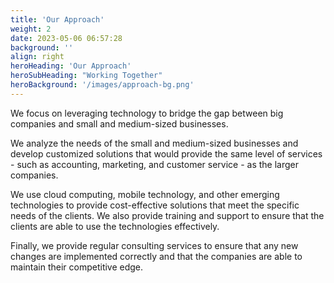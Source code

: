 ```yaml
---
title: 'Our Approach'
weight: 2
date: 2023-05-06 06:57:28
background: ''
align: right
heroHeading: 'Our Approach'
heroSubHeading: "Working Together"
heroBackground: '/images/approach-bg.png'
---
```


We focus on leveraging technology to bridge the gap between big companies and small and medium-sized businesses.

We analyze the needs of the small and medium-sized businesses and develop customized solutions that would provide the same level of services - such as accounting, marketing, and customer service - as the larger companies.

We use cloud computing, mobile technology, and other emerging technologies to provide cost-effective solutions that meet the specific needs of the clients.
We also provide training and support to ensure that the clients are able to use the technologies effectively.

Finally, we provide regular consulting services to ensure that any new changes are implemented correctly and that the companies are able to maintain their competitive edge.
